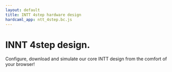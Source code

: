 ```yaml
---
layout: default
title: INTT 4step hardware design
hardcaml_app: ntt_4step.bc.js
---
```


# INNT 4step design.

Configure, download and simulate our core INTT design from the comfort of your browser!

<div id="hardcaml_app">
</div>
